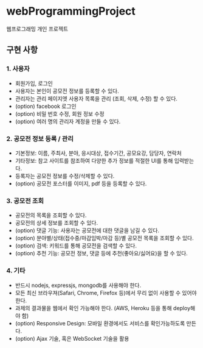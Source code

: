 # webProgrammingProject
웹프로그래밍 개인 프로젝트


## 구현 사항
### 1. 사용자
- 회원가입, 로그인
- 사용자는 본인이 공모전 정보를 등록할 수 있다.
- 관리자는 관리 페이지엣 사용자 목록을 관리 (조회, 삭제, 수정) 할 수 있다.
- (option) facebook 로그인
- (option) 비밀 번호 수정, 회원 정보 수정
- (option) 여러 명의 관리자 계정을 만들 수 있다.

### 2. 공모전 정보 등록 / 관리 
- 기본정보: 이름, 주최사, 분야, 응시대상, 접수기간, 공모요강, 담당자, 연락처
- 기타정보: 참고 사이트를 참조하여 다양한 추가 정보를 적절한 UI를 통해 입력받는다.
- 등록자는 공모전 정보를 수정/삭제할 수 있다.
- (option) 공모전 포스터를 이미지, pdf 등을 등록할 수 있다.


### 3. 공모전 조회
- 공모전의 목록을 조회할 수 있다.
- 공모전의 상세 정보를 조회할 수 있다.
- (option) 댓글 기능: 사용자는 공모전에 대한 댓글을 남길 수 있다.
- (option) 분야별/상태(접수중/마감임박/마감 등)별 공모전 목록을 조회할 수 있다. 
- (option) 검색: 키워드를 통해 공모전을 검색할 수 있다.
- (option) 추천 기능: 공모전 정보, 댓글 등에 추천(좋아요/싫어요)을 할 수 있다.


### 4. 기타
- 반드시 nodejs, expressjs, mongodb를 사용해야 한다.
- 모든 최신 브라우져(Safari, Chrome, Firefox 등)에서 무리 없이 사용할 수 있어야 한다. 
- 과제의 결과물을 웹에서 확인 가능해야 한다. (AWS, Heroku 등을 통해 deploy해야 함) 
- (option) Responsive Design: 모바일 환경에서도 서비스를 확인가능하도록 만든다. 
- (option) Ajax 기술, 혹은 WebSocket 기술을 활용

